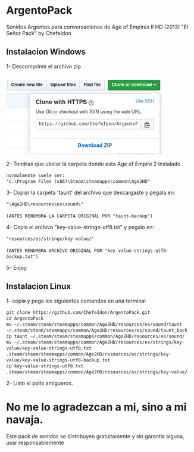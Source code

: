 # ArgentoPack
Sonidos Argentos para conversaciones de Age of Empires II HD (2013)
"El Señor Pack" by ChefeIdon


## Instalacion Windows
	
1- Descomprimir el archivo zip 

<img src="./Images/download.png">

2- Tendras que ubicar la carpeta donde esta Age of Empire 2 instalado

    normalmente suele ser:
    "C:\Program Files (x86)\Steam\steamapps\common\Age2HD"

3- Copiar la carpeta 'taunt' del archivo que descargaste y pegala en:

	"\Age2HD\resources\es\sound\"

    (ANTES RENOMBRA LA CARPETA ORIGINAL POR "taunt-backup")

4- Copia el archivo "key-value-strings-utf8.txt" y pegalo en:

    "resources/es/strings/key-value/"

    (ANTES RENOMBRA ARCHIVO ORIGINAL POR "key-value-strings-utf8-backup.txt")

5- Enjoy

## Instalacion Linux

1- copia y pega los siguientes comandos en una terminal

    git clone https://github.com/ChefeIdon/ArgentoPack.git
    cd ArgentoPack
    mv ~/.steam/steam/steamapps/common/Age2HD/resources/es/sound/taunt ~/.steam/steam/steamapps/common/Age2HD/resources/es/sound/taunt_back
    cp taunt ~/.steam/steam/steamapps/common/Age2HD/resources/es/sound/
    mv ~/.steam/steam/steamapps/common/Age2HD/resources/es/strings/key-value/key-value-strings-utf8.txt .steam/steam/steamapps/common/Age2HD/resources/es/strings/key-value/key-value-strings-utf8-backup.txt
    cp key-value-strings-utf8.txt .steam/steam/steamapps/common/Age2HD/resources/es/strings/key-value/

2- Listo el pollo amigueros.



# No me lo agradezcan a mi, sino a mi navaja.

Este pack de sonidos se distribuyen gratuitamente y sin garantia alguna, usar responsablemente